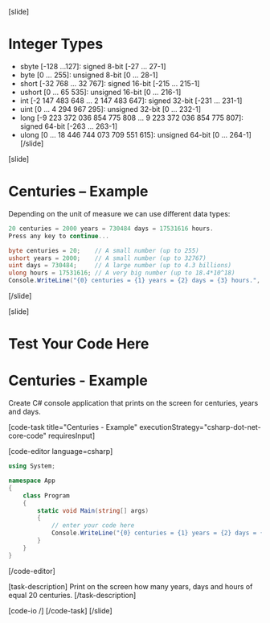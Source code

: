 [slide]
# Integer Types
- sbyte [-128 …127]: signed 8-bit [-27 … 27-1]
- byte [0 … 255]: unsigned 8-bit [0 … 28-1]
- short [-32 768 … 32 767]: signed 16-bit [-215 … 215-1]
- ushort [0 … 65 535]: unsigned 16-bit [0 … 216-1]
- int [-2 147 483 648 … 2 147 483 647]: signed 32-bit [-231 … 231-1]
- uint [0 … 4 294 967 295]: unsigned 32-bit [0 … 232-1]
- long [-9 223 372 036 854 775 808 … 9 223 372 036 854 775 807]: signed 64-bit [-263 … 263-1]
- ulong [0 … 18 446 744 073 709 551 615]: unsigned 64-bit [0 … 264-1]
[/slide]

[slide]
# Centuries – Example
Depending on the unit of measure we can use different data types:
```csharp
20 centuries = 2000 years = 730484 days = 17531616 hours.
Press any key to continue...
```

```csharp
byte centuries = 20;    // A small number (up to 255)
ushort years = 2000;    // A small number (up to 32767)
uint days = 730484;     // A large number (up to 4.3 billions)
ulong hours = 17531616; // A very big number (up to 18.4*10^18)
Console.WriteLine("{0} centuries = {1} years = {2} days = {3} hours.", centuries, years, days, hours);

```
[/slide]

[slide]
# Test Your Code Here
# Centuries - Example

Create C# console application that prints on the screen for centuries, years and days.

[code-task title="Centuries - Example" executionStrategy="csharp-dot-net-core-code" requiresInput]

[code-editor language=csharp]
```csharp
using System;

namespace App
{
    class Program
    {
        static void Main(string[] args)
        {
		    // enter your code here
		    Console.WriteLine("{0} centuries = {1} years = {2} days = {3} hours.", centuries, years, days, hours);
		}
	}
}
```
[/code-editor]

[task-description]
Print on the screen how many years, days and hours of equal 20 centuries.
[/task-description]

[code-io /]
[/code-task]
[/slide]
